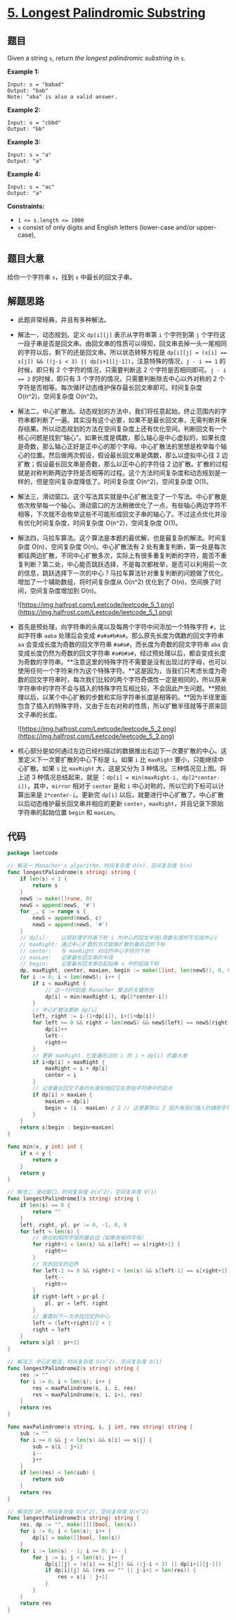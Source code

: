 # [5. Longest Palindromic Substring](https://leetcode.com/problems/longest-palindromic-substring/)


## 题目

Given a string `s`, return *the longest palindromic substring* in `s`.

**Example 1:**

```
Input: s = "babad"
Output: "bab"
Note: "aba" is also a valid answer.

```

**Example 2:**

```
Input: s = "cbbd"
Output: "bb"

```

**Example 3:**

```
Input: s = "a"
Output: "a"

```

**Example 4:**

```
Input: s = "ac"
Output: "a"

```

**Constraints:**

- `1 <= s.length <= 1000`
- `s` consist of only digits and English letters (lower-case and/or upper-case),

## 题目大意

给你一个字符串 `s`，找到 `s` 中最长的回文子串。

## 解题思路

- 此题非常经典，并且有多种解法。
- 解法一，动态规划。定义 `dp[i][j]` 表示从字符串第 `i` 个字符到第 `j` 个字符这一段子串是否是回文串。由回文串的性质可以得知，回文串去掉一头一尾相同的字符以后，剩下的还是回文串。所以状态转移方程是 `dp[i][j] = (s[i] == s[j]) && ((j-i < 3) || dp[i+1][j-1])`，注意特殊的情况，`j - i == 1` 的时候，即只有 2 个字符的情况，只需要判断这 2 个字符是否相同即可。`j - i == 2` 的时候，即只有 3 个字符的情况，只需要判断除去中心以外对称的 2 个字符是否相等。每次循环动态维护保存最长回文串即可。时间复杂度 O(n^2)，空间复杂度 O(n^2)。
- 解法二，中心扩散法。动态规划的方法中，我们将任意起始，终止范围内的字符串都判断了一遍。其实没有这个必要，如果不是最长回文串，无需判断并保存结果。所以动态规划的方法在空间复杂度上还有优化空间。判断回文有一个核心问题是找到“轴心”。如果长度是偶数，那么轴心是中心虚拟的，如果长度是奇数，那么轴心正好是正中心的那个字母。中心扩散法的思想是枚举每个轴心的位置。然后做两次假设，假设最长回文串是偶数，那么以虚拟中心往 2 边扩散；假设最长回文串是奇数，那么以正中心的字符往 2 边扩散。扩散的过程就是对称判断两边字符是否相等的过程。这个方法时间复杂度和动态规划是一样的，但是空间复杂度降低了。时间复杂度 O(n^2)，空间复杂度 O(1)。
- 解法三，滑动窗口。这个写法其实就是中心扩散法变了一个写法。中心扩散是依次枚举每一个轴心。滑动窗口的方法稍微优化了一点，有些轴心两边字符不相等，下次就不会枚举这些不可能形成回文子串的轴心了。不过这点优化并没有优化时间复杂度，时间复杂度 O(n^2)，空间复杂度 O(1)。
- 解法四，马拉车算法。这个算法是本题的最优解，也是最复杂的解法。时间复杂度 O(n)，空间复杂度 O(n)。中心扩散法有 2 处有重复判断，第一处是每次都往两边扩散，不同中心扩散多次，实际上有很多重复判断的字符，能否不重复判断？第二处，中心能否跳跃选择，不是每次都枚举，是否可以利用前一次的信息，跳跃选择下一次的中心？马拉车算法针对重复判断的问题做了优化，增加了一个辅助数组，将时间复杂度从 O(n^2) 优化到了 O(n)，空间换了时间，空间复杂度增加到 O(n)。

    ![https://img.halfrost.com/Leetcode/leetcode_5_1.png](https://img.halfrost.com/Leetcode/leetcode_5_1.png)

- 首先是预处理，向字符串的头尾以及每两个字符中间添加一个特殊字符 `#`，比如字符串 `aaba` 处理后会变成 `#a#a#b#a#`。那么原先长度为偶数的回文字符串 `aa` 会变成长度为奇数的回文字符串 `#a#a#`，而长度为奇数的回文字符串 `aba` 会变成长度仍然为奇数的回文字符串 `#a#b#a#`，经过预处理以后，都会变成长度为奇数的字符串。**注意这里的特殊字符不需要是没有出现过的字母，也可以使用任何一个字符来作为这个特殊字符。**这是因为，当我们只考虑长度为奇数的回文字符串时，每次我们比较的两个字符奇偶性一定是相同的，所以原来字符串中的字符不会与插入的特殊字符互相比较，不会因此产生问题。**预处理以后，以某个中心扩散的步数和实际字符串长度是相等的。**因为半径里面包含了插入的特殊字符，又由于左右对称的性质，所以扩散半径就等于原来回文子串的长度。

    ![https://img.halfrost.com/Leetcode/leetcode_5_2.png](https://img.halfrost.com/Leetcode/leetcode_5_2.png)

- 核心部分是如何通过左边已经扫描过的数据推出右边下一次要扩散的中心。这里定义下一次要扩散的中心下标是 `i`。如果 `i` 比 `maxRight` 要小，只能继续中心扩散。如果 `i` 比 `maxRight` 大，这是又分为 3 种情况。三种情况见上图。将上述 3 种情况总结起来，就是 ：`dp[i] = min(maxRight-i, dp[2*center-i])`，其中，`mirror` 相对于 `center` 是和 `i` 中心对称的，所以它的下标可以计算出来是 `2*center-i`。更新完 `dp[i]` 以后，就要进行中心扩散了。中心扩散以后动态维护最长回文串并相应的更新 `center`，`maxRight`，并且记录下原始字符串的起始位置 `begin` 和 `maxLen`。

## 代码

```go
package leetcode

// 解法一 Manacher's algorithm，时间复杂度 O(n)，空间复杂度 O(n)
func longestPalindrome(s string) string {
    if len(s) < 2 {
        return s
    }
    newS := make([]rune, 0)
    newS = append(newS, '#')
    for _, c := range s {
        newS = append(newS, c)
        newS = append(newS, '#')
    }
    // dp[i]:    以预处理字符串下标 i 为中心的回文半径(奇数长度时不包括中心)
    // maxRight: 通过中心扩散的方式能够扩散的最右边的下标
    // center:   与 maxRight 对应的中心字符的下标
    // maxLen:   记录最长回文串的半径
    // begin:    记录最长回文串在起始串 s 中的起始下标
    dp, maxRight, center, maxLen, begin := make([]int, len(newS)), 0, 0, 1, 0
    for i := 0; i < len(newS); i++ {
        if i < maxRight {
            // 这一行代码是 Manacher 算法的关键所在
            dp[i] = min(maxRight-i, dp[2*center-i])
        }
        // 中心扩散法更新 dp[i]
        left, right := i-(1+dp[i]), i+(1+dp[i])
        for left >= 0 && right < len(newS) && newS[left] == newS[right] {
            dp[i]++
            left--
            right++
        }
        // 更新 maxRight，它是遍历过的 i 的 i + dp[i] 的最大者
        if i+dp[i] > maxRight {
            maxRight = i + dp[i]
            center = i
        }
        // 记录最长回文子串的长度和相应它在原始字符串中的起点
        if dp[i] > maxLen {
            maxLen = dp[i]
            begin = (i - maxLen) / 2 // 这里要除以 2 因为有我们插入的辅助字符 #
        }
    }
    return s[begin : begin+maxLen]
}

func min(x, y int) int {
    if x < y {
        return x
    }
    return y
}

// 解法二 滑动窗口，时间复杂度 O(n^2)，空间复杂度 O(1)
func longestPalindrome1(s string) string {
    if len(s) == 0 {
        return ""
    }
    left, right, pl, pr := 0, -1, 0, 0
    for left < len(s) {
        // 移动到相同字母的最右边（如果有相同字母）
        for right+1 < len(s) && s[left] == s[right+1] {
            right++
        }
        // 找到回文的边界
        for left-1 >= 0 && right+1 < len(s) && s[left-1] == s[right+1] {
            left--
            right++
        }
        if right-left > pr-pl {
            pl, pr = left, right
        }
        // 重置到下一次寻找回文的中心
        left = (left+right)/2 + 1
        right = left
    }
    return s[pl : pr+1]
}

// 解法三 中心扩散法，时间复杂度 O(n^2)，空间复杂度 O(1)
func longestPalindrome2(s string) string {
    res := ""
    for i := 0; i < len(s); i++ {
        res = maxPalindrome(s, i, i, res)
        res = maxPalindrome(s, i, i+1, res)
    }
    return res
}

func maxPalindrome(s string, i, j int, res string) string {
    sub := ""
    for i >= 0 && j < len(s) && s[i] == s[j] {
        sub = s[i : j+1]
        i--
        j++
    }
    if len(res) < len(sub) {
        return sub
    }
    return res
}

// 解法四 DP，时间复杂度 O(n^2)，空间复杂度 O(n^2)
func longestPalindrome3(s string) string {
    res, dp := "", make([][]bool, len(s))
    for i := 0; i < len(s); i++ {
        dp[i] = make([]bool, len(s))
    }
    for i := len(s) - 1; i >= 0; i-- {
        for j := i; j < len(s); j++ {
            dp[i][j] = (s[i] == s[j]) && ((j-i < 3) || dp[i+1][j-1])
            if dp[i][j] && (res == "" || j-i+1 > len(res)) {
                res = s[i : j+1]
            }
        }
    }
    return res
}
```